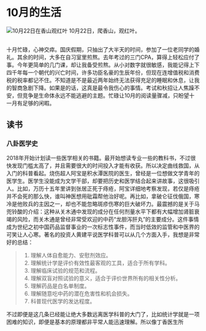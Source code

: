 # 10月的生活
![10月22日在香山观红叶](https://img3.doubanio.com/view/photo/l/oEG7x3eSDy6r8DcUkSWIXw/166705804/x2538662801.jpg)
10月22日，爬香山，观红叶。
##
十月忙碌，心神交瘁。国庆假期，只抽出了大半天的时间，参加了一位老同学的婚礼。其余的时间，大多在自习室里煎熬。去年考过的三门CPA，算得上轻松应付了事。今年更简单的几门课，却让我备受煎熬。从小对数字就很敏感，我能记得上下四千年每一个朝代的兴亡时间，许多功臣名豪的生辰年份，但现在连增值税和消费税的税率都记不住。不知道是不是最近两年始终无法获得充足的睡眠和休息，让我的智商急剧下降。如果是的话，这真是最令我伤心的事情。考试和秋招让人焦躁不安，但竞争是生命体永远不能逃避的主题。忙碌让10月的阅读量骤减，只盼望十一月有足够的闲暇。
## 读书
### 八卦医学史
2018年开始计划读一些医学相关的书籍。最开始想读专业一些的教科书，不过很快发现门槛太高了，并且需要很大的时间投入才能有收获。所以决定曲线救国，从入门的科普看起。烧伤超人阿宝是积水潭医院的医生，曾经是一位想做文学青年的医学生。医学生没能成为文学干部，却要把历史和医学结合起来讲故事，这很吸引人。比如，万历十五年里讲到张居正死于痔疮，阿宝详细地考察发现，若仅是痔疮并不会死的那么快，谁叫神医想用砒霜帮他治好呢。再比如，拿破仑征伐俄国，寒冷是他败兵的主因之一，却也不能忽略斑疹伤寒的巨大破坏力。最震撼的是关于马兜铃酸的介绍：这种从关木通中发现的成分在任何剂量水平下都有大幅增加肾脏衰竭的风险，而关木通是曾经非常受欢迎的中药“龙胆泻肝丸”的主要成分。这件事情成为世纪之初中国药品监督事业的一次标志性事件，而当时低效的监管和中医界的可笑让人心寒。著名的投资人黄建平说医学科普可以从几个方面入手，我想是非常好的总结：
> 1. 理解人体自愈能力、安慰剂效应。
> 2. 理解统计学是评价有效性最客观的工具，适合于所有学科。
> 3. 理解临床试验的规范和流程。
> 4. 理解双盲对照试验的意义，适合于评价世界所有的相关性分析。
> 5. 理解药品是白名单制度。
> 6. 理解随意吃中药的潜在危害性和机会损失。
> 7. 科普现代医学的发达程度。

不过即便是这几条已经能让绝大多数远离医学科普的大门了，比如统计学就是一项困难的知识，即便是基本的原理都非平常人能迅速理解。所以像丁香医生所 

<!--stackedit_data:
eyJoaXN0b3J5IjpbLTg5OTE4OTAzNiwxNTc5NzUzNzU5LDE0OT
UzNjk4NjIsLTE4ODE1OTM3NDUsLTEwNTg2MzY1MjhdfQ==
-->